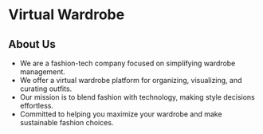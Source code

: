 # Virtual Wardrobe

## About Us
* We are a fashion-tech company focused on simplifying wardrobe management.
* We offer a virtual wardrobe platform for organizing, visualizing, and curating outfits.
* Our mission is to blend fashion with technology, making style decisions effortless.
* Committed to helping you maximize your wardrobe and make sustainable fashion choices.
